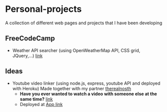 # Personal-projects
A collection of different web pages and projects that I have been developing


FreeCodeCamp
---

- Weather API searcher (using OpenWeatherMap API, CSS grid, JQuery,...) [link](../../tree/master/FreeCodeCamp/WeatherAPI)


Ideas
---

- Youtube video linker (using node.js, express, youtube API and deployed with Heroku) Made together with my partner [therealnosth](https://github.com/therealnosth)
  - **Have you ever wanted to watch a video with someone else at the same time?** [link](../../tree/master/Linked-Youtube-Player)
  - Deployed at [App link](https://obscure-wildwood-22526.herokuapp.com/)
